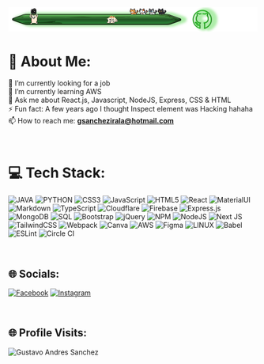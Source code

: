 [![Header](./bannergit.png)](https://github.com/GustavoSanchez10)
# 💫 About Me:
🔭 I’m currently looking for a job<br>🌱 I’m currently learning AWS<br>💬 Ask me about React.js, Javascript, NodeJS, Express, CSS & HTML<br>⚡ Fun fact: A few years ago I thought Inspect element was Hacking hahaha<br>📫 How to reach me: **gsanchezirala@hotmail.com**

 
# 💻 Tech Stack:
![JAVA](https://img.shields.io/badge/Java-ED8B00?style=for-the-badge&logo=openjdk&logoColor=white) ![PYTHON](https://img.shields.io/badge/python-3670A0?style=for-the-badge&logo=python&logoColor=ffdd54) ![CSS3](https://img.shields.io/badge/css3-%231572B6.svg?style=for-the-badge&logo=css3&logoColor=white) ![JavaScript](https://img.shields.io/badge/javascript-%23323330.svg?style=for-the-badge&logo=javascript&logoColor=%23F7DF1E) ![HTML5](https://img.shields.io/badge/html5-%23E34F26.svg?style=for-the-badge&logo=html5&logoColor=white) ![React](https://shields.io/badge/react-grey?logo=react&style=for-the-badge) ![MaterialUI](https://img.shields.io/badge/Material%20UI-007FFF?style=for-the-badge&logo=mui&logoColor=white) ![Markdown](https://img.shields.io/badge/markdown-%23000000.svg?style=for-the-badge&logo=markdown&logoColor=white) ![TypeScript](https://img.shields.io/badge/typescript-%23007ACC.svg?style=for-the-badge&logo=typescript&logoColor=white) ![Cloudflare](https://img.shields.io/badge/Cloudflare-F38020?style=for-the-badge&logo=Cloudflare&logoColor=white) ![Firebase](https://img.shields.io/badge/firebase-%23039BE5.svg?style=for-the-badge&logo=firebase) ![Express.js](https://img.shields.io/badge/express.js-%23404d59.svg?style=for-the-badge&logo=express&logoColor=%2361DAFB) ![MongoDB](https://img.shields.io/badge/-MongoDB-13aa52?style=for-the-badge&logo=mongodb&logoColor=white) ![SQL](https://img.shields.io/badge/-SQL-000?style=for-the-badge&logo=MySQL&logoColor=%2361DAFB)  ![Bootstrap](https://img.shields.io/badge/bootstrap-%23563D7C.svg?style=for-the-badge&logo=bootstrap&logoColor=white) ![jQuery](https://img.shields.io/badge/jquery-%230769AD.svg?style=for-the-badge&logo=jquery&logoColor=white) ![NPM](https://img.shields.io/badge/NPM-%23000000.svg?style=for-the-badge&logo=npm&logoColor=white) ![NodeJS](https://img.shields.io/badge/node.js-6DA55F?style=for-the-badge&logo=node.js&logoColor=white) ![Next JS](https://img.shields.io/badge/Next-black?style=for-the-badge&logo=next.js&logoColor=white) ![TailwindCSS](https://img.shields.io/badge/tailwindcss-%2338B2AC.svg?style=for-the-badge&logo=tailwind-css&logoColor=white) ![Webpack](https://img.shields.io/badge/webpack-%238DD6F9.svg?style=for-the-badge&logo=webpack&logoColor=black) ![Canva](https://img.shields.io/badge/Canva-%2300C4CC.svg?style=for-the-badge&logo=Canva&logoColor=white) ![AWS](https://img.shields.io/badge/AWS-232F3E?style=for-the-badge&logo=amazonwebservices&logoColor=white) ![Figma](https://img.shields.io/badge/figma-%23F24E1E.svg?style=for-the-badge&logo=figma&logoColor=white) ![LINUX](https://img.shields.io/badge/Linux-FCC624?style=for-the-badge&logo=linux&logoColor=black) ![Babel](https://img.shields.io/badge/Babel-F9DC3e?style=for-the-badge&logo=babel&logoColor=black) ![ESLint](https://img.shields.io/badge/ESLint-4B3263?style=for-the-badge&logo=eslint&logoColor=white) ![Circle CI](https://shields.io/badge/circleci-green?logo=circleci&style=for-the-badge) 

 
## 🌐 Socials:
[![Facebook](https://img.shields.io/badge/Facebook-%231877F2.svg?logo=Facebook&logoColor=white)](https://www.facebook.com/gustavosanchez4) [![Instagram](https://img.shields.io/badge/Instagram-%23E4405F.svg?logo=Instagram&logoColor=white)](https://www.instagram.com/gustavoandresanchez/)

 
## 🌐 Profile Visits:
<img src="https://komarev.com/ghpvc/?username=GustavoSanchez10&color=blueviolet&style=for-the-badge&label=VISITS" alt="Gustavo Andres Sanchez"/>
